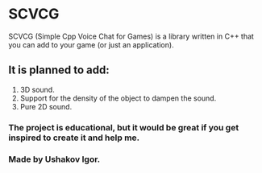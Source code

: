 # SCVCG
SCVCG (Simple Cpp Voice Chat for Games) is a library written in C++ that you can add to your game (or just an application). 
## It is planned to add:
1. 3D sound.
2. Support for the density of the object to dampen the sound.
3. Pure 2D sound.

### The project is educational, but it would be great if you get inspired to create it and help me.
### Made by Ushakov Igor.